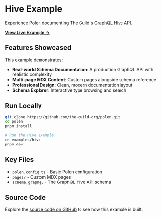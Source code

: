 # Hive Example

Experience Polen documenting The Guild's [GraphQL Hive](https://graphql-hive.com) API.

[**View Live Example →**](https://polen.js.org/examples-live/hive/)

## Features Showcased

This example demonstrates:

- **Real-world Schema Documentation**: A production GraphQL API with realistic complexity
- **Multi-page MDX Content**: Custom pages alongside schema reference
- **Professional Design**: Clean, modern documentation layout
- **Schema Explorer**: Interactive type browsing and search

## Run Locally

```bash
git clone https://github.com/the-guild-org/polen.git
cd polen
pnpm install

# Run the Hive example
cd examples/hive
pnpm dev
```

## Key Files

- `polen.config.ts` - Basic Polen configuration
- `pages/` - Custom MDX pages
- `schema.graphql` - The GraphQL Hive API schema

## Source Code

Explore the [source code on GitHub](https://github.com/the-guild-org/polen/tree/main/examples/hive) to see how this example is built.
